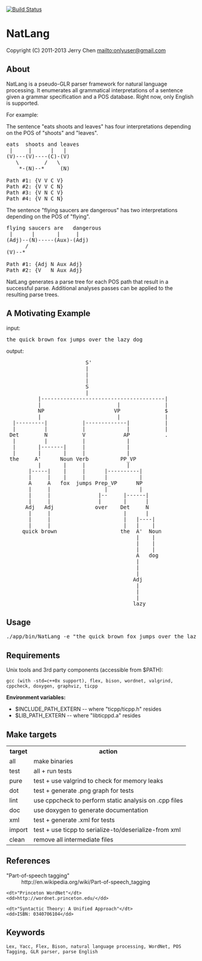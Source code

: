 [![Build Status](https://secure.travis-ci.org/onlyuser/NatLang.png)](http://travis-ci.org/onlyuser/NatLang)

NatLang
=======

Copyright (C) 2011-2013 Jerry Chen <mailto:onlyuser@gmail.com>

About
-----

NatLang is a pseudo-GLR parser framework for natural language processing.
It enumerates all grammatical interpretations of a sentence given a grammar specification and a POS database.
Right now, only English is supported.

For example:

The sentence "eats shoots and leaves" has four interpretations depending on the POS of "shoots" and "leaves".

<pre>
eats  shoots and leaves
 |     |      |   |
(V)---(V)----(C)-(V)
   \        /   \
    *-(N)--*     (N)

Path #1: {V V C V}
Path #2: {V V C N}
Path #3: {V N C V}
Path #4: {V N C N}
</pre>

The sentence "flying saucers are dangerous" has two interpretations depending on the POS of "flying".

<pre>
flying saucers are   dangerous
 |      |       |     |
(Adj)--(N)-----(Aux)-(Adj)
      /
(V)--*

Path #1: {Adj N Aux Adj}
Path #2: {V   N Aux Adj}
</pre>

NatLang generates a parse tree for each POS path that result in a successful parse.
Additional analyses passes can be applied to the resulting parse trees.

A Motivating Example
--------------------

input:
<pre>
the quick brown fox jumps over the lazy dog
</pre>

output:

<pre>
                         S'
                         |
                         |
                         |
                         S
                         |
          |---------------------------------------|
          |                        |              |
          NP                      VP              $
          |                        |              |
  |---------|           |-------------|           |
  |         |           |             |           |
 Det        N           V            AP           .
  |         |           |             |
  |       |-------|     |             |
  |       |       |     |             |
 the     A'      Noun Verb          PP_VP
          |       |     |             |
       |-----|    |     |      |----------|
       |     |    |     |      |          |
       A     A   fox  jumps Prep_VP      NP
       |     |                 |          |
       |     |               |--     |------|
       |     |               |       |      |
      Adj   Adj             over    Det     N
       |     |                       |      |
       |     |                       |   |----|
       |     |                       |   |    |
     quick brown                    the  A'  Noun
                                         |    |
                                         |    |
                                         |    |
                                         A   dog
                                         |
                                         |
                                         |
                                        Adj
                                         |
                                         |
                                         |
                                        lazy
</pre>

Usage
-----

<pre>
./app/bin/NatLang -e "the quick brown fox jumps over the lazy dog" -d | dot -Tpng -oast_fox.png
</pre>

Requirements
------------

Unix tools and 3rd party components (accessible from $PATH):

    gcc (with -std=c++0x support), flex, bison, wordnet, valgrind, cppcheck, doxygen, graphviz, ticpp

**Environment variables:**

* $INCLUDE_PATH_EXTERN -- where "ticpp/ticpp.h" resides
* $LIB_PATH_EXTERN     -- where "libticppd.a" resides

Make targets
------------

<table>
    <tr><th> target </th><th> action                                                </th></tr>
    <tr><td> all    </td><td> make binaries                                         </td></tr>
    <tr><td> test   </td><td> all + run tests                                       </td></tr>
    <tr><td> pure   </td><td> test + use valgrind to check for memory leaks         </td></tr>
    <tr><td> dot    </td><td> test + generate .png graph for tests                  </td></tr>
    <tr><td> lint   </td><td> use cppcheck to perform static analysis on .cpp files </td></tr>
    <tr><td> doc    </td><td> use doxygen to generate documentation                 </td></tr>
    <tr><td> xml    </td><td> test + generate .xml for tests                        </td></tr>
    <tr><td> import </td><td> test + use ticpp to serialize-to/deserialize-from xml </td></tr>
    <tr><td> clean  </td><td> remove all intermediate files                         </td></tr>
</table>

References
----------

<dl>
    <dt>"Part-of-speech tagging"</dt>
    <dd>http://en.wikipedia.org/wiki/Part-of-speech_tagging</dd>

    <dt>"Princeton WordNet"</dt>
    <dd>http://wordnet.princeton.edu/</dd>

    <dt>"Syntactic Theory: A Unified Approach"</dt>
    <dd>ISBN: 0340706104</dd>
</dl>

Keywords
--------

    Lex, Yacc, Flex, Bison, natural language processing, WordNet, POS Tagging, GLR parser, parse English
